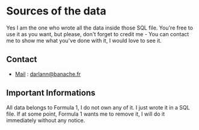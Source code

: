# Sources of the data
Yes I am the one who wrote all the data inside those SQL file.
You're free to use it as you want, but please, don't forget to credit me - 
You can contact me to show me what you've done with it, I would love to see it.

## Contact
- [Mail](mailto:darlann@banache.fr) : darlann@banache.fr

## Important Informations
All data belongs to Formula 1, I do not own any of it. I just wrote it in a SQL file.
If at some point, Formula 1 wants me to remove it, I will do it immediately without any notice.